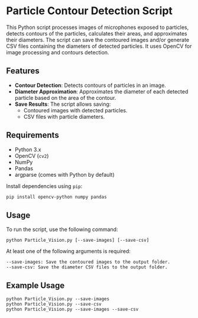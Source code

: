 # Particle Contour Detection Script

This Python script processes images of microphones exposed to particles, detects contours of the particles, calculates their areas, and approximates their diameters. The script can save the contoured images and/or generate CSV files containing the diameters of detected particles. It uses OpenCV for image processing and contours detection.

## Features
- **Contour Detection**: Detects contours of particles in an image.
- **Diameter Approximation**: Approximates the diameter of each detected particle based on the area of the contour.
- **Save Results**: The script allows saving:
  - Contoured images with detected particles.
  - CSV files with particle diameters.

## Requirements
- Python 3.x
- OpenCV (`cv2`)
- NumPy
- Pandas
- argparse (comes with Python by default)

Install dependencies using `pip`:
```bash
pip install opencv-python numpy pandas
```

## Usage
To run the script, use the following command:

```
python Particle_Vision.py [--save-images] [--save-csv]
```

At least one of the following arguments is required:

```
--save-images: Save the contoured images to the output folder.
--save-csv: Save the diameter CSV files to the output folder.
```

## Example Usage
```
python Particle_Vision.py --save-images
python Particle_Vision.py --save-csv
python Particle_Vision.py --save-images --save-csv
```